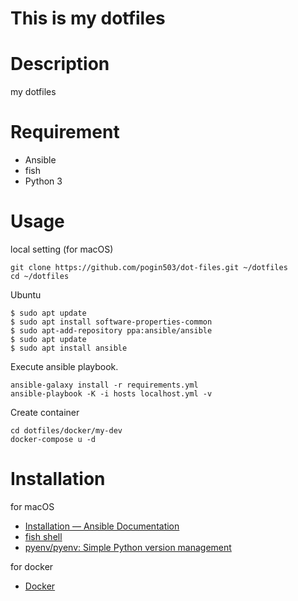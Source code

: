 # This is my dotfiles

# Description
my dotfiles

# Requirement
- Ansible
- fish
- Python 3

# Usage

local setting (for macOS)

```
git clone https://github.com/pogin503/dot-files.git ~/dotfiles
cd ~/dotfiles
```

Ubuntu

```
$ sudo apt update
$ sudo apt install software-properties-common
$ sudo apt-add-repository ppa:ansible/ansible
$ sudo apt update
$ sudo apt install ansible
```

Execute ansible playbook.

```
ansible-galaxy install -r requirements.yml
ansible-playbook -K -i hosts localhost.yml -v
```

Create container

```
cd dotfiles/docker/my-dev
docker-compose u -d
```

# Installation

for macOS

- [Installation — Ansible Documentation](http://docs.ansible.com/ansible/intro_installation.html)
- [fish shell](https://fishshell.com/)
- [pyenv/pyenv: Simple Python version management](https://github.com/pyenv/pyenv#installation)

for docker

- [Docker](https://www.docker.com/)
